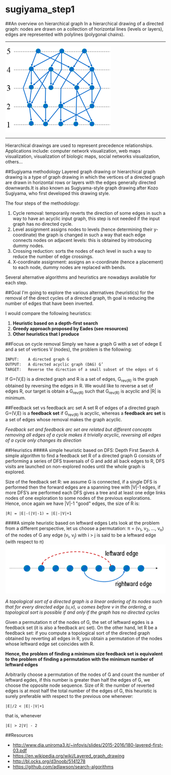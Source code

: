 # sugiyama_step1

##An overview on hierarchical graph
In a hierarchical drawing of a directed graph: nodes are drawn on a collection of horizontal lines (levels or layers), edges are represented with polylines (polygonal chains).

----------------------

![Alt text](img/hg.png?raw=true "an example of hierarchical graph")

----------------------

Hierarchical drawings are used to represent precedence relationships. Applications include: computer network visualization, web maps visualization, visualization of biologic maps, social networks visualization, others...

##Sugiyama methodology
Layered graph drawing or hierarchical graph drawing is a type of graph drawing in which the vertices of a directed graph are drawn in horizontal rows or layers with the edges generally directed downwards.It is also known as Sugiyama-style graph drawing after Kozo Sugiyama, who first developed this drawing style.

The four steps of the methodology:

1. Cycle removal: temporarily reverts the direction of some edges in such a way to have an acyclic input graph, this step is not needed if the input graph has no directed cycle.
2. Level assignment assigns nodes to levels (hence determining their y-coordinate) the graph is changed in such a way that each edge connects nodes on adjacent levels: this is obtained by introducing dummy nodes.
3. Crossing reduction: sorts the nodes of each level in such a way to reduce the number of edge crossings.
4. X-coordinate assignment: assigns an x-coordinate (hence a placement) to each node, dummy nodes are replaced with bends.

Several alternative algorithms and heuristics are nowadays available for each step.

##Goal
I'm going to explore the various alternatives (heuristics) for the removal of the direct cycles of a directed graph, th goal is reducing the number of edges that have been inverted.

I would compare the following heuristics:

1. **Heuristic based on a depth-first search**
2. **Greedy approach proposed by Eades (see resources)**
3. **Other heuristics that I produce**

##Focus on cycle removal
Simply we have a graph G with a set of edege E and a set of vertices V (nodes), the problem is the following:

```
INPUT:    A directed graph G
OUTPUT:   A directed acyclic graph (DAG) G’
TARGET:   Reverse the direction of a small subset of the edges of G
```

If G=(V,E) is a directed graph and R is a set of edges, G<sub>rev(R)</sub> is the graph obtained by reversing the edges in R. We would like to reverse a set of edges R, our target is obtain a G<sub>rev(R)</sub> such that G<sub>rev(R)</sub> is acyclic and |R| is minimum.

##Feedback set vs feedback arc set
A set R of edges of a directed graph G=(V,E) is a **feedback set** if G<sub>rev(R)</sub> is acyclic, whereas a **feedback arc set** is a set of edges whose removal makes the graph acyclic.

*Feedback set and feedback arc set are related but different concepts removing all edges of a cycle makes it trivially acyclic, reversing all edges of a cycle only changes its direction*

##Heuristics
####A simple heuristic based on DFS: Depth First Search
A simple algorithm to find a feedback set R of a directed graph G consists of performing a series of DFS traversals of G and add all back 
edges to R, DFS visits are launched on non-explored nodes until the whole graph is explored.

Size of the feedback set R: we assume G is connected, if a single DFS is performed then the forward edges are a spanning tree with |V|-1 edges, if more DFS’s are performed each DFS gives a tree and at least one edge links nodes of one exploration to some nodes of the previous explorations. Hence, once again we have |V|-1 "good" edges, the size of R is:
```
|R| = |E|-(|V|-1) = |E|-|V|+1
```

####A simple heuristic based on leftward edges
Lets look at the problem from a different perspective, let us choose a permutation: π = (v<sub>1</sub>, v<sub>2</sub>, ..., v<sub>n</sub>) 
of the nodes of G any edge (v<sub>i</sub>, v<sub>j</sub>) with i > j is said to be a leftward edge (with respect to π)
![Alt text](img/dfs.png?raw=true "dfs approach")

*A topological sort of a directed graph is a linear ordering of its nodes such that for every directed edge (u,v), u comes before v in the ordering, a topological sort is possible if and only if the graph has no directed cycles*

Given a permutation π of the nodes of G, the set of leftward egdes is a feedback set (it is also a feedback arc set). On the other hand, let R be a feedback set: if you compute a topological sort of the directed graph obtained by reverting all edges in R, you obtain a permutation of the nodes whose leftward edge set coincides with R. 

**Hence, the problem of finding a minimum size feedback set is equivalent to the problem of finding a permutation with the minimum number of leftward edges**


Arbitrarily choose a permutation of the nodes of G and count the number of leftward egdes, if this number is greater than half the edges of G, we choose the opposite node sequence.
Size of R: the number of reverted edges is at most half the total number of the edges of G, this heuristic is surely preferable with respect to the previous one whenever: 
``` 
|E|/2 < |E|-|V|+1
``` 
that is, whenever
```
|E| > 2|V| - 2
```

##Resources

- http://www.dia.uniroma3.it/~infovis/slides/2015-2016/180-layered-first-03.pdf
- https://en.wikipedia.org/wiki/Layered_graph_drawing
- http://bl.ocks.org/d3noob/5141278
- https://github.com/adlawson/search-algorithms
